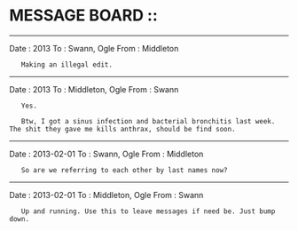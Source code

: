 MESSAGE BOARD ::
=============

---------------------------------------------------------------------------
Date : 2013
To   : Swann, Ogle
From : Middleton

       Making an illegal edit.

---------------------------------------------------------------------------
Date : 2013
To   : Middleton, Ogle
From : Swann

       Yes.
       
       Btw, I got a sinus infection and bacterial bronchitis last week. The shit they gave me kills anthrax, should be find soon.

---------------------------------------------------------------------------
Date : 2013-02-01
To   : Swann, Ogle
From : Middleton

       So are we referring to each other by last names now?

---------------------------------------------------------------------------
Date : 2013-02-01
To   : Middleton, Ogle
From : Swann

       Up and running. Use this to leave messages if need be. Just bump down.
